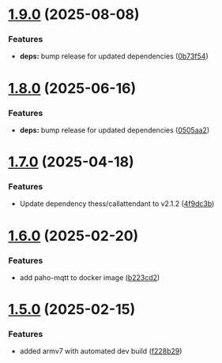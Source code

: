 # [1.9.0](https://github.com/telnetdoogie/callattendant-docker/compare/v1.8.0...v1.9.0) (2025-08-08)


### Features

* **deps:** bump release for updated dependencies ([0b73f54](https://github.com/telnetdoogie/callattendant-docker/commit/0b73f54f6070ec09822288963706cacfa43e225f))



# [1.8.0](https://github.com/telnetdoogie/callattendant-docker/compare/v1.7.0...v1.8.0) (2025-06-16)


### Features

* **deps:** bump release for updated dependencies ([0505aa2](https://github.com/telnetdoogie/callattendant-docker/commit/0505aa20955185baf6b4cc413f81a72d9afc957b))



# [1.7.0](https://github.com/telnetdoogie/callattendant-docker/compare/v1.6.0...v1.7.0) (2025-04-18)


### Features

* Update dependency thess/callattendant to v2.1.2 ([4f9dc3b](https://github.com/telnetdoogie/callattendant-docker/commit/4f9dc3bee9fe46b7b8142d8e848916b744e7ec88))



# [1.6.0](https://github.com/telnetdoogie/callattendant-docker/compare/v1.5.0...v1.6.0) (2025-02-20)


### Features

* add paho-mqtt to docker image ([b223cd2](https://github.com/telnetdoogie/callattendant-docker/commit/b223cd27e6115efc73c8003d0b103b845cb4b525))



# [1.5.0](https://github.com/telnetdoogie/callattendant-docker/compare/v1.4.0...v1.5.0) (2025-02-15)


### Features

* added armv7 with automated dev build ([f228b29](https://github.com/telnetdoogie/callattendant-docker/commit/f228b29b0fc972a6e97c943a6bd289aec159b3b8))



